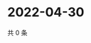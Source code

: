 # 2022-04-30

共 0 条

<!-- BEGIN WEIBO -->
<!-- 最后更新时间 Sat Apr 30 2022 14:19:12 GMT+0800 (China Standard Time) -->

<!-- END WEIBO -->
